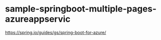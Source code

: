 # sample-springboot-multiple-pages-azureappservic

https://spring.io/guides/gs/spring-boot-for-azure/
